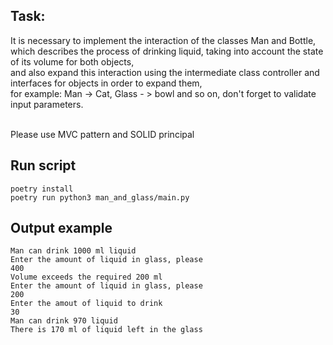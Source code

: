 ## Task:

  It is necessary to implement the interaction of the classes Man and Bottle,<br>
  which describes the process of drinking liquid, taking into account the state of its volume for both objects,<br>
  and also expand this interaction using the intermediate class controller and interfaces for objects in order to expand them,<br>
  for example: Man -> Cat, Glass - > bowl and so on, don't forget to validate input parameters.<br><br>
  
  Please use MVC pattern and SOLID principal

  ## Run script
  `poetry install` <br>
  `poetry run python3 man_and_glass/main.py`

  ## Output example

  `Man can drink 1000 ml liquid`<br>
`Enter the amount of liquid in glass, please`<br>
`400`<br>
`Volume exceeds the required 200 ml`<br>
`Enter the amount of liquid in glass, please`<br>
`200`<br>
`Enter the amout of liquid to drink`<br>
`30`<br>
`Man can drink 970 liquid`<br>
`There is 170 ml of liquid left in the glass`<br>
